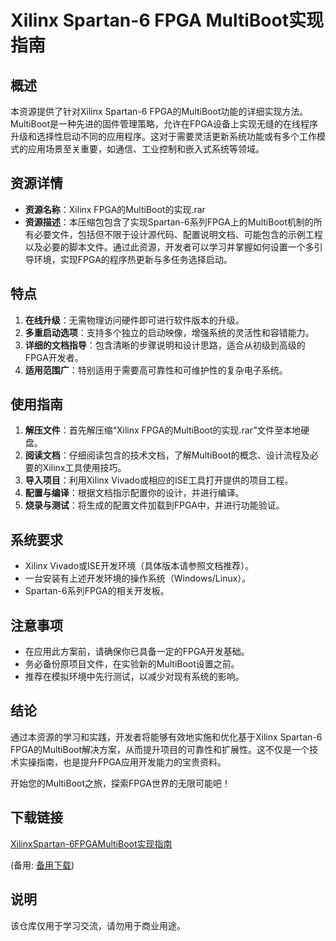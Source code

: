 # Xilinx Spartan-6 FPGA MultiBoot实现指南

## 概述

本资源提供了针对Xilinx Spartan-6 FPGA的MultiBoot功能的详细实现方法。MultiBoot是一种先进的固件管理策略，允许在FPGA设备上实现无缝的在线程序升级和选择性启动不同的应用程序。这对于需要灵活更新系统功能或有多个工作模式的应用场景至关重要，如通信、工业控制和嵌入式系统等领域。

## 资源详情

- **资源名称**：Xilinx FPGA的MultiBoot的实现.rar
- **资源描述**：本压缩包包含了实现Spartan-6系列FPGA上的MultiBoot机制的所有必要文件，包括但不限于设计源代码、配置说明文档、可能包含的示例工程以及必要的脚本文件。通过此资源，开发者可以学习并掌握如何设置一个多引导环境，实现FPGA的程序热更新与多任务选择启动。

## 特点

1. **在线升级**：无需物理访问硬件即可进行软件版本的升级。
2. **多重启动选项**：支持多个独立的启动映像，增强系统的灵活性和容错能力。
3. **详细的文档指导**：包含清晰的步骤说明和设计思路，适合从初级到高级的FPGA开发者。
4. **适用范围广**：特别适用于需要高可靠性和可维护性的复杂电子系统。

## 使用指南

1. **解压文件**：首先解压缩“Xilinx FPGA的MultiBoot的实现.rar”文件至本地硬盘。
2. **阅读文档**：仔细阅读包含的技术文档，了解MultiBoot的概念、设计流程及必要的Xilinx工具使用技巧。
3. **导入项目**：利用Xilinx Vivado或相应的ISE工具打开提供的项目工程。
4. **配置与编译**：根据文档指示配置你的设计，并进行编译。
5. **烧录与测试**：将生成的配置文件加载到FPGA中，并进行功能验证。

## 系统要求

- Xilinx Vivado或ISE开发环境（具体版本请参照文档推荐）。
- 一台安装有上述开发环境的操作系统（Windows/Linux）。
- Spartan-6系列FPGA的相关开发板。

## 注意事项

- 在应用此方案前，请确保你已具备一定的FPGA开发基础。
- 务必备份原项目文件，在实验新的MultiBoot设置之前。
- 推荐在模拟环境中先行测试，以减少对现有系统的影响。

## 结论

通过本资源的学习和实践，开发者将能够有效地实施和优化基于Xilinx Spartan-6 FPGA的MultiBoot解决方案，从而提升项目的可靠性和扩展性。这不仅是一个技术实操指南，也是提升FPGA应用开发能力的宝贵资料。

开始您的MultiBoot之旅，探索FPGA世界的无限可能吧！

## 下载链接
[XilinxSpartan-6FPGAMultiBoot实现指南](https://pan.quark.cn/s/0ba6abcfa721) 

(备用: [备用下载](https://pan.baidu.com/s/1HRtalBNlryJp1Y946kBIUg?pwd=1234))

## 说明

该仓库仅用于学习交流，请勿用于商业用途。
